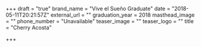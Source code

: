 +++
draft = "true"
brand_name = "Vive el Sueño Graduate"
date = "2018-05-11T20:21:57Z"
external_url = ""
graduation_year = 2018
masthead_image = ""
phone_number = "Unavailable"
teaser_image = ""
teaser_logo = ""
title = "Cherry Acosta"

+++

